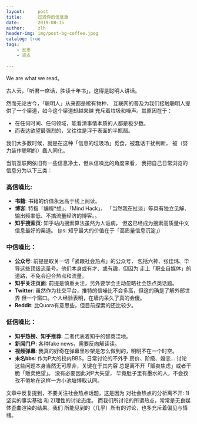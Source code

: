 ```yaml
---
layout:     post
title:      过滤你的信息源 
date:       2019-08-15
author:     zlh
header-img: img/post-bg-coffee.jpeg
catalog: true
tags:
    - 反思
    - 观点

---
```


We are what we read。

古人云，「听君一席话，胜读十年书」，这得是聪明人讲话。

然而无论古今，「聪明人」从来都是稀有物种，
互联网的普及为我们接触聪明人提供了一个渠道，如今这个渠道却越来越
充斥着垃圾和噪声。其原因在于：

- 在任何时间、任何领域，能看清事情本质的人都是极少数。
- 而表达欲望最强烈的，又往往是浮于表面的半瓶醋。

我们大多数时候，就是在这种「信息的垃圾场」觅食，被蠢话干扰判断，
被（努力装作聪明的）蠢人同化。 

当前互联网依旧有一些信息净土，但从信噪比的角度来看，
我把自己日常浏览的信息分为以下三类：

### 高信噪比:

- **书籍**: 书籍的价值永远高于线上阅读。
- **博客**: 特指「编程*想」、「Mind Hack」、
「当然我在扯淡」等具有独立见解、输出频率低、不搞流量经济的博客。。
- **知乎搜索页**: 知乎站内搜索算法虽然为人诟病，
但这已经成为搜索高质量中文信息最好的渠道。
(ps: 知乎最大的价值在于「高质量信息沉淀」)

### 中信噪比：

- **公众号**: 前提是取关一切「紧跟社会热点」的公众号，
包括六神、张佳玮、毕导这些顶级流量号。他们本身或有才、或有趣，但因为
走上「职业自媒体」的道路，不免会迎合热点和流量。
- **知乎关注页面**: 前提是慎重关注，另外要学会主动忽略社会热点类话题。
- **Twitter**: 虽然作为社交平台，推特的信噪比不会多高，但这的确是了解外部世界
但一个窗口。个人经验表明，在墙内呆久了真的会傻。
- **Reddit**: 比Quora有意思些，但目前探索的还比较少。

### 低信噪比：

- **知乎热榜、知乎推荐**: 二者代表着知乎的智商洼地。
- **新闻门户**: 各种fake news，需要反向解读读。
- **视频弹幕**: 我真的好奇在弹幕里吵架是怎么做到的，明明不在一个时空。
- **未名bbs**: 作为P大的校内BBS，日常讨论的不外乎
房价、阶级、婚恋... 讨论这些问题本身当然无可厚非，关键在于其内容
总是离不开「贩卖焦虑」或者干脆「贩卖绝望」。 没有必要因此对P大失望，
毕竟肚子里有墨水的人，不会孜孜不倦地在这样一方小池塘博取认同。
 
文章中反复提到，不要关注社会热点话题，这是因为
对社会热点的分析离不开: 1)坚实的事实基础 和 2)理性的讨论态度。
而我们所讨论的所谓热点，常常是无良媒体歪曲渲染的结果。我们
所能见到的（几乎）所有的讨论，也多充斥着偏见与情绪。


